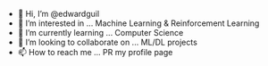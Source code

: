 - 👋 Hi, I’m @edwardguil
- 👀 I’m interested in ... Machine Learning & Reinforcement Learning
- 🌱 I’m currently learning ... Computer Science
- 💞️ I’m looking to collaborate on ... ML/DL projects
- 📫 How to reach me ... PR my profile page

<!---
edwardguil/edwardguil is a ✨ special ✨ repository because its `README.md` (this file) appears on your GitHub profile.
You can click the Preview link to take a look at your changes.
--->
